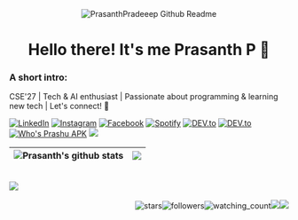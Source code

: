 <div align="center"> <img src="https://github.com/user-attachments/assets/098bf10a-de34-430a-8b45-db2f83032238" alt="PrasanthPradeeep Github Readme" /> </div>
<div align="center">
<h1>Hello there! It's me Prasanth P 👋</h1>
</div>

### A short intro:

CSE'27 | Tech & AI enthusiast | Passionate about programming & learning new tech | Let's connect! 🤝

<a href="https://www.linkedin.com/in/prasanth1010000/" target="_blank"><img src="https://img.shields.io/badge/LinkedIn-%230077B5.svg?&style=flat-square&logo=linkedin&logoColor=white" alt="LinkedIn"></a>
<a href="https://www.instagram.com/prasanth__p_/" target="_blank"><img src="https://img.shields.io/badge/Instagram-%23E4405F.svg?&style=flat-square&logo=instagram&logoColor=white" alt="Instagram"></a>
<a href="https://www.twitter.com/prasanth__p_/" target="_blank"><img src="https://img.shields.io/badge/Twitter-%231877F2.svg?&style=flat-square&logo=x&logoColor=white" alt="Facebook"></a>
<a href="https://www.github.com/PrasanthPradeep/" target="_blank"><img src="https://img.shields.io/badge/GitHub-%2324292e.svg?&style=flat-square&logo=github&logoColor=white" alt="Spotify"></a>
<a href="https://dev.to/prasanth__p_" target="_blank"><img src="https://img.shields.io/badge/DEV-%230A0A0A.svg?&style=flat-square&logo=DEV.to&logoColor=white" alt="DEV.to"></a>
<a href="https://prasanthp.me" target="_blank"><img src="https://img.shields.io/badge/Portfolio-%23FF6D00.svg?&style=flat-square&logo=&logoColor=white" alt="DEV.to"></a>
<a href="https://github.com/PrasanthPradeep/prasanthp/releases/download/v1.0.0/Prashu.apk" target="_blank"><img src="https://img.shields.io/badge/Download%20My%20APK-%23000000.svg?&style=flat-square&logo=linkedin&logoColor=white" alt="Who's Prashu APK"></a>
<a href="https://github.com/sponsors/PrasanthPradeep/"><img src="https://img.shields.io/static/v1?label=Sponsor%20Me%20on&message=GitHub&color=green?style=plastic&logo=githubsponsors" /></a>

| <img align="center" src="https://github-readme-stats.vercel.app/api?username=PrasanthPradeep&show_icons=true&include_all_commits=true&theme=neon&hide_border=true" alt="Prasanth's github stats" /></a> | <img align="center" src="https://github-readme-stats.vercel.app/api/top-langs/?username=PrasanthPradeep&layout=compact&theme=neon&hide_border=true" /></a> |
| ------------- | ------------- |
<br>
<img src="https://github-profile-trophy.vercel.app/?username=PrasanthPradeep&theme=juicyfresh&no-bg=true" />
<div align="center">
</div><br>
<div align="right"><img src="https://img.shields.io/github/stars/PrasanthPradeep?label=Stars" alt="stars"><img alt="followers" src="https://img.shields.io/github/followers/PrasanthPradeep?label=Followers&style=social"><img src="https://komarev.com/ghpvc/?username=PrasanthPradeep&color=brightgreen" alt="watching_count" /><img src="https://visitor-badge.laobi.icu/badge?page_id=PrasanthPradeep" /><img src="https://img.shields.io/static/v1?label=&message=since%20June%2015%202025&labelcolor=gray" /></div>

